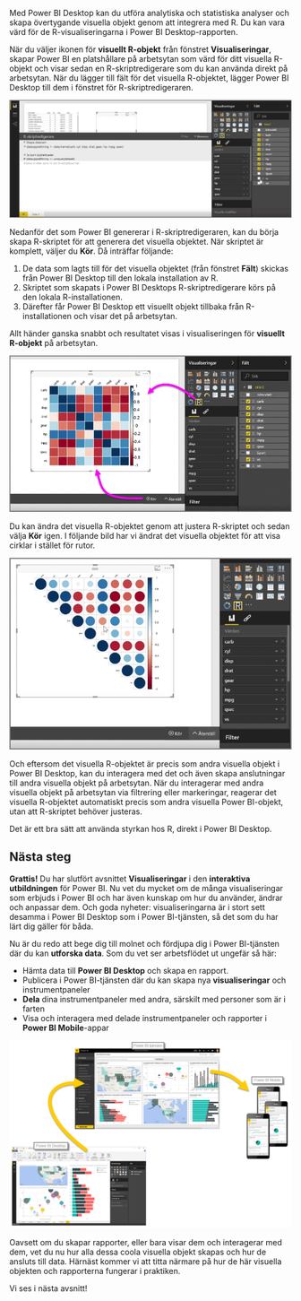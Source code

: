 Med Power BI Desktop kan du utföra analytiska och statistiska analyser och skapa övertygande visuella objekt genom att integrera med R. Du kan vara värd för de R-visualiseringarna i Power BI Desktop-rapporten.

När du väljer ikonen för **visuellt R-objekt** från fönstret **Visualiseringar**, skapar Power BI en platshållare på arbetsytan som värd för ditt visuella R-objekt och visar sedan en R-skriptredigerare som du kan använda direkt på arbetsytan. När du lägger till fält för det visuella R-objektet, lägger Power BI Desktop till dem i fönstret för R-skriptredigeraren.

![](media/3-11h-r-visual-integration/3-11h_1.png)

Nedanför det som Power BI genererar i R-skriptredigeraren, kan du börja skapa R-skriptet för att generera det visuella objektet. När skriptet är komplett, väljer du **Kör**. Då inträffar följande:

1. De data som lagts till för det visuella objektet (från fönstret **Fält**) skickas från Power BI Desktop till den lokala installation av R.
2. Skriptet som skapats i Power BI Desktops R-skriptredigerare körs på den lokala R-installationen.
3. Därefter får Power BI Desktop ett visuellt objekt tillbaka från R-installationen och visar det på arbetsytan.

Allt händer ganska snabbt och resultatet visas i visualiseringen för **visuellt R-objekt** på arbetsytan.

![](media/3-11h-r-visual-integration/3-11h_2.png)

Du kan ändra det visuella R-objektet genom att justera R-skriptet och sedan välja **Kör** igen. I följande bild har vi ändrat det visuella objektet för att visa cirklar i stället för rutor.

![](media/3-11h-r-visual-integration/3-11h_3.png)

Och eftersom det visuella R-objektet är precis som andra visuella objekt i Power BI Desktop, kan du interagera med det och även skapa anslutningar till andra visuella objekt på arbetsytan. När du interagerar med andra visuella objekt på arbetsytan via filtrering eller markeringar, reagerar det visuella R-objektet automatiskt precis som andra visuella Power BI-objekt, utan att R-skriptet behöver justeras.

Det är ett bra sätt att använda styrkan hos R, direkt i Power BI Desktop.

## <a name="next-steps"></a>Nästa steg
**Grattis!** Du har slutfört avsnittet **Visualiseringar** i den **interaktiva utbildningen** för Power BI. Nu vet du mycket om de många visualiseringar som erbjuds i Power BI och har även kunskap om hur du använder, ändrar och anpassar dem. Och goda nyheter: visualiseringarna är i stort sett desamma i Power BI Desktop som i Power BI-tjänsten, så det som du har lärt dig gäller för båda.

Nu är du redo att bege dig till molnet och fördjupa dig i Power BI-tjänsten där du kan **utforska data**. Som du vet ser arbetsflödet ut ungefär så här:

* Hämta data till **Power BI Desktop** och skapa en rapport.
* Publicera i Power BI-tjänsten där du kan skapa nya **visualiseringar** och instrumentpaneler
* **Dela** dina instrumentpaneler med andra, särskilt med personer som är i farten
* Visa och interagera med delade instrumentpaneler och rapporter i **Power BI Mobile**-appar

![](media/3-11h-r-visual-integration/c0a1_1.png)

Oavsett om du skapar rapporter, eller bara visar dem och interagerar med dem, vet du nu hur alla dessa coola visuella objekt skapas och hur de ansluts till data. Härnäst kommer vi att titta närmare på hur de här visuella objekten och rapporterna fungerar i praktiken.

Vi ses i nästa avsnitt!


